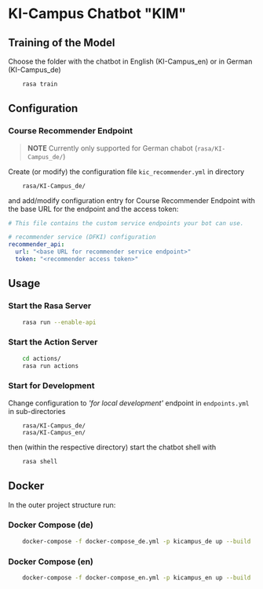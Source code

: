 # KI-Campus Chatbot "KIM"

## Training of the Model 

Choose the folder with the chatbot in English (KI-Campus_en) or in German (KI-Campus_de)

```sh
    rasa train
```

## Configuration

### Course Recommender Endpoint

> __NOTE__ Currently only supported for German chabot (`rasa/KI-Campus_de/`)

Create (or modify) the configuration file `kic_recommender.yml` in directory
```
    rasa/KI-Campus_de/
```

and add/modify configuration entry for Course Recommender Endpoint with the
base URL for the endpoint and the access token:
```yml
# This file contains the custom service endpoints your bot can use.

# recommender service (DFKI) configuration
recommender_api:
  url: "<base URL for recommender service endpoint>"
  token: "<recommender access token>"

```

## Usage

### Start the Rasa Server

```sh
    rasa run --enable-api
```

### Start the Action Server

```sh
    cd actions/
    rasa run actions
```

### Start for Development

Change configuration to _'for local development'_ endpoint in `endpoints.yml` in sub-directories
```
    rasa/KI-Campus_de/
    rasa/KI-Campus_en/
```

then (within the respective directory) start the chatbot shell with

```sh
    rasa shell
```

## Docker

In the outer project structure run:

### Docker Compose (de)

```sh
    docker-compose -f docker-compose_de.yml -p kicampus_de up --build
```

### Docker Compose (en)

```sh
    docker-compose -f docker-compose_en.yml -p kicampus_en up --build
```
